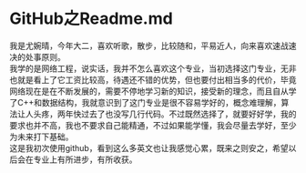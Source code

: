 GitHub之Readme.md
=========
我是尤婉晴，今年大二，喜欢听歌，散步，比较随和，平易近人，向来喜欢速战速决的处事原则。<br>
我学的是网络工程，说实话，我并不怎么喜欢这个专业，当初选择这门专业，无非也就是看上了它工资比较高，待遇还不错的优势，但也要付出相当多的代价，毕竟网络现在是在不断发展的，需要不停地学习新的知识，接受新的理念，而且自从学了C++和数据结构，我就意识到了这门专业是很不容易学好的，概念难理解，算法让人头疼，两年快过去了也没写几行代码。不过既然选择了，就要好好学，我的要求也并不高，我也不要求自己能精通，不过如果能学懂，我会尽量去学好，至少为未来打下基础。<br>
这是我初次使用github，看到这么多英文也让我感觉心累，既来之则安之，希望以后会在专业上有所进步，有所收获。
